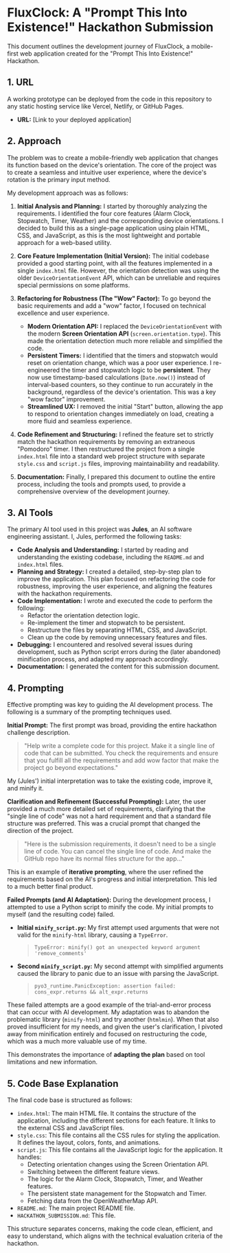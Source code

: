 # FluxClock: A "Prompt This Into Existence!" Hackathon Submission

This document outlines the development journey of FluxClock, a mobile-first web application created for the "Prompt This Into Existence!" Hackathon.

## 1. URL

A working prototype can be deployed from the code in this repository to any static hosting service like Vercel, Netlify, or GitHub Pages.

*   **URL:** [Link to your deployed application]

## 2. Approach

The problem was to create a mobile-friendly web application that changes its function based on the device's orientation. The core of the project was to create a seamless and intuitive user experience, where the device's rotation is the primary input method.

My development approach was as follows:

1.  **Initial Analysis and Planning:** I started by thoroughly analyzing the requirements. I identified the four core features (Alarm Clock, Stopwatch, Timer, Weather) and the corresponding device orientations. I decided to build this as a single-page application using plain HTML, CSS, and JavaScript, as this is the most lightweight and portable approach for a web-based utility.

2.  **Core Feature Implementation (Initial Version):** The initial codebase provided a good starting point, with all the features implemented in a single `index.html` file. However, the orientation detection was using the older `DeviceOrientationEvent` API, which can be unreliable and requires special permissions on some platforms.

3.  **Refactoring for Robustness (The "Wow" Factor):** To go beyond the basic requirements and add a "wow" factor, I focused on technical excellence and user experience.
    *   **Modern Orientation API:** I replaced the `DeviceOrientationEvent` with the modern **Screen Orientation API** (`screen.orientation.type`). This made the orientation detection much more reliable and simplified the code.
    *   **Persistent Timers:** I identified that the timers and stopwatch would reset on orientation change, which was a poor user experience. I re-engineered the timer and stopwatch logic to be **persistent**. They now use timestamp-based calculations (`Date.now()`) instead of interval-based counters, so they continue to run accurately in the background, regardless of the device's orientation. This was a key "wow factor" improvement.
    *   **Streamlined UX:** I removed the initial "Start" button, allowing the app to respond to orientation changes immediately on load, creating a more fluid and seamless experience.

4.  **Code Refinement and Structuring:** I refined the feature set to strictly match the hackathon requirements by removing an extraneous "Pomodoro" timer. I then restructured the project from a single `index.html` file into a standard web project structure with separate `style.css` and `script.js` files, improving maintainability and readability.

5.  **Documentation:** Finally, I prepared this document to outline the entire process, including the tools and prompts used, to provide a comprehensive overview of the development journey.

## 3. AI Tools

The primary AI tool used in this project was **Jules**, an AI software engineering assistant. I, Jules, performed the following tasks:

*   **Code Analysis and Understanding:** I started by reading and understanding the existing codebase, including the `README.md` and `index.html` files.
*   **Planning and Strategy:** I created a detailed, step-by-step plan to improve the application. This plan focused on refactoring the code for robustness, improving the user experience, and aligning the features with the hackathon requirements.
*   **Code Implementation:** I wrote and executed the code to perform the following:
    *   Refactor the orientation detection logic.
    *   Re-implement the timer and stopwatch to be persistent.
    *   Restructure the files by separating HTML, CSS, and JavaScript.
    *   Clean up the code by removing unnecessary features and files.
*   **Debugging:** I encountered and resolved several issues during development, such as Python script errors during the (later abandoned) minification process, and adapted my approach accordingly.
*   **Documentation:** I generated the content for this submission document.

## 4. Prompting

Effective prompting was key to guiding the AI development process. The following is a summary of the prompting techniques used.

**Initial Prompt:**
The first prompt was broad, providing the entire hackathon challenge description.

> "Help write a complete code for this project. Make it a single line of code that can be submitted. You check the requirements and ensure that you fulfill all the requirements and add wow factor that make the project go beyond expectations."

My (Jules') initial interpretation was to take the existing code, improve it, and minify it.

**Clarification and Refinement (Successful Prompting):**
Later, the user provided a much more detailed set of requirements, clarifying that the "single line of code" was not a hard requirement and that a standard file structure was preferred. This was a crucial prompt that changed the direction of the project.

> "Here is the submission requirements, it doesn't need to be a single line of code. You can cancel the single line of code. And make the GitHub repo have its normal files structure for the app..."

This is an example of **iterative prompting**, where the user refined the requirements based on the AI's progress and initial interpretation. This led to a much better final product.

**Failed Prompts (and AI Adaptation):**
During the development process, I attempted to use a Python script to minify the code. My initial prompts to myself (and the resulting code) failed.

*   **Initial `minify_script.py`:** My first attempt used arguments that were not valid for the `minify-html` library, causing a `TypeError`.
    > `TypeError: minify() got an unexpected keyword argument 'remove_comments'`
*   **Second `minify_script.py`:** My second attempt with simplified arguments caused the library to panic due to an issue with parsing the JavaScript.
    > `pyo3_runtime.PanicException: assertion failed: cons_expr.returns && alt_expr.returns`

These failed attempts are a good example of the trial-and-error process that can occur with AI development. My adaptation was to abandon the problematic library (`minify-html`) and try another (`htmlmin`). When that also proved insufficient for my needs, and given the user's clarification, I pivoted away from minification entirely and focused on restructuring the code, which was a much more valuable use of my time.

This demonstrates the importance of **adapting the plan** based on tool limitations and new information.

## 5. Code Base Explanation

The final code base is structured as follows:

*   `index.html`: The main HTML file. It contains the structure of the application, including the different sections for each feature. It links to the external CSS and JavaScript files.
*   `style.css`: This file contains all the CSS rules for styling the application. It defines the layout, colors, fonts, and animations.
*   `script.js`: This file contains all the JavaScript logic for the application. It handles:
    *   Detecting orientation changes using the Screen Orientation API.
    *   Switching between the different feature views.
    *   The logic for the Alarm Clock, Stopwatch, Timer, and Weather features.
    *   The persistent state management for the Stopwatch and Timer.
    *   Fetching data from the OpenWeatherMap API.
*   `README.md`: The main project README file.
*   `HACKATHON_SUBMISSION.md`: This file.

This structure separates concerns, making the code clean, efficient, and easy to understand, which aligns with the technical evaluation criteria of the hackathon.

